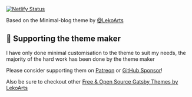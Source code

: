[![Netlify Status](https://api.netlify.com/api/v1/badges/a57a6b8f-a152-411e-8f3d-7e0189fc984c/deploy-status)](https://app.netlify.com/sites/fervent-neumann-7f4a6d/deploys)

Based on the Minimal-blog theme by [@LekoArts](https://github.com/LekoArts) 

## 🌟 Supporting the theme maker

I have only done minimal customisation to the theme to suit my needs, the majority of the hard work has been done by the theme maker

Please consider supporting them on [Patreon](https://www.patreon.com/lekoarts) or [GitHub Sponsor](https://github.com/sponsors/LekoArts)!

Also be sure to checkout other [Free & Open Source Gatsby Themes by LekoArts](https://themes.lekoarts.de)
